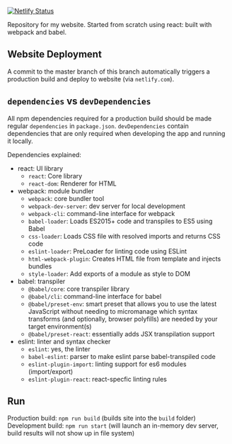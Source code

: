 [![Netlify Status](https://api.netlify.com/api/v1/badges/5a134591-3f58-46de-8794-c2304c3ad4b6/deploy-status)](https://app.netlify.com/sites/keen-goldwasser-a7f6c5/deploys)

Repository for my website.
Started from scratch using react: built with webpack and babel.

## Website Deployment
A commit to the master branch of this branch automatically triggers a production build and deploy to website (via `netlify.com`). 

## `dependencies` vs `devDependencies` 
All npm dependencies required for a production build should be made regular `dependencies` in `package.json`. `devDependencies` contain dependencies that are only required when developing the app and running it locally.

Dependencies explained:
- react: UI library
    - `react`: Core library
    - `react-dom`: Renderer for HTML 
- webpack: module bundler
    - `webpack`: core bundler tool
    - `webpack-dev-server`: dev server for local development
    - `webpack-cli`: command-line interface for webpack
    - `babel-loader`: Loads ES2015+ code and transpiles to ES5 using Babel
    - `css-loader`: Loads CSS file with resolved imports and returns CSS code
    - `eslint-loader`: PreLoader for linting code using ESLint
    - `html-webpack-plugin`: Creates HTML file from template and injects bundles
    - `style-loader`: Add exports of a module as style to DOM
- babel: transpiler
    - `@babel/core`: core transpiler library
    - `@babel/cli`: command-line interface for babel
    - `@babel/preset-env`: smart preset that allows you to use the latest JavaScript without needing to micromanage which syntax transforms (and optionally, browser polyfills) are needed by your target environment(s)
    - `@babel/preset-react`: essentially adds JSX transpilation support
- eslint: linter and syntax checker
    - `eslint`: yes, the linter
    - `babel-eslint`: parser to make eslint parse babel-transpiled code
    - `eslint-plugin-import`: linting support for es6 modules (import/export)
    - `eslint-plugin-react`: react-specfic linting rules

## Run
Production build: `npm run build` (builds site into the `build` folder)
Development build: `npm run start` (will launch an in-memory dev server, build results will not show up in file system)